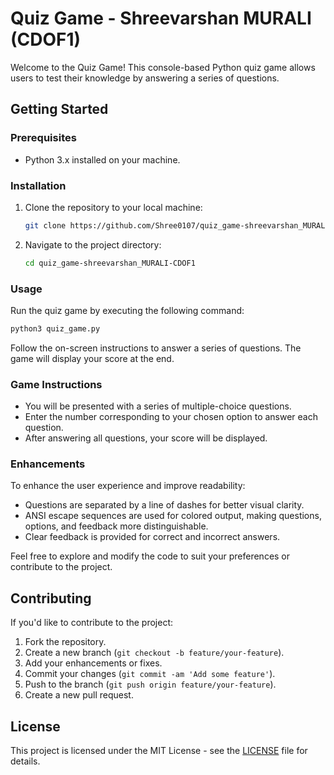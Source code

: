 # Quiz Game - Shreevarshan MURALI (CDOF1)

Welcome to the Quiz Game! This console-based Python quiz game allows users to test their knowledge by answering a series of questions.

## Getting Started

### Prerequisites

- Python 3.x installed on your machine.

### Installation

1. Clone the repository to your local machine:

   ```bash
   git clone https://github.com/Shree0107/quiz_game-shreevarshan_MURALI-CDOF1.git
   ```

2. Navigate to the project directory:

   ```bash
   cd quiz_game-shreevarshan_MURALI-CDOF1
   ```

### Usage

Run the quiz game by executing the following command:

```bash
python3 quiz_game.py
```

Follow the on-screen instructions to answer a series of questions. The game will display your score at the end.

### Game Instructions

- You will be presented with a series of multiple-choice questions.
- Enter the number corresponding to your chosen option to answer each question.
- After answering all questions, your score will be displayed.

### Enhancements

To enhance the user experience and improve readability:

- Questions are separated by a line of dashes for better visual clarity.
- ANSI escape sequences are used for colored output, making questions, options, and feedback more distinguishable.
- Clear feedback is provided for correct and incorrect answers.

Feel free to explore and modify the code to suit your preferences or contribute to the project.

## Contributing

If you'd like to contribute to the project:

1. Fork the repository.
2. Create a new branch (`git checkout -b feature/your-feature`).
3. Add your enhancements or fixes.
4. Commit your changes (`git commit -am 'Add some feature'`).
5. Push to the branch (`git push origin feature/your-feature`).
6. Create a new pull request.

## License

This project is licensed under the MIT License - see the [LICENSE](LICENSE) file for details.
